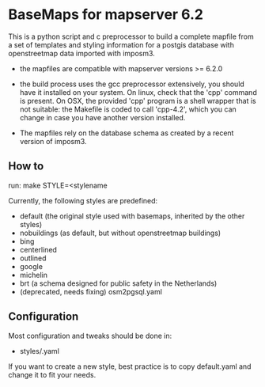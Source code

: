 BaseMaps for mapserver 6.2
==========================

This is a python script and c preprocessor to build a
complete mapfile from a set of templates and styling information for 
a postgis database with openstreetmap data imported with imposm3.

* the mapfiles are compatible with mapserver versions >= 6.2.0

* the build process uses the gcc preprocessor extensively, you should 
have it installed on your system. On linux, check that the 'cpp' command 
is present. On OSX, the provided 'cpp' program is a shell wrapper that 
is not suitable: the Makefile is coded to call 'cpp-4.2', which you can change in case
you have another version installed.

* The mapfiles rely on the database schema as created by a recent 
version of imposm3.

How to
------

run:
        make STYLE=<stylename

Currently, the following styles are predefined:
* default (the original style used with basemaps, inherited by the 
other styles)
* nobuildings (as default, but without openstreetmap buildings)
* bing
* centerlined
* outlined
* google
* michelin
* brt (a schema designed for public safety in the Netherlands)
* (deprecated, needs fixing) osm2pgsql.yaml

Configuration
-------------
Most configuration and tweaks should be done in:

* styles/<stylename>.yaml

If you want to create a new style, best practice is to copy default.yaml 
and change it to fit your needs.


